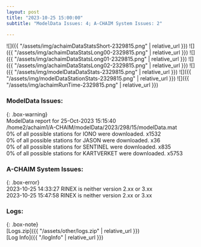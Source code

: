 ```yaml
---
layout: post
title: "2023-10-25 15:00:00"
subtitle: "ModelData Issues: 4; A-CHAIM System Issues: 2"

---
```


![]({{ "/assets/img/achaimDataStatsShort-2329815.png" | relative_url }})
![]({{ "/assets/img/achaimDataStatsLong00-2329815.png" | relative_url }})
![]({{ "/assets/img/achaimDataStatsLong01-2329815.png" | relative_url }})
![]({{ "/assets/img/achaimDataStatsLong02-2329815.png" | relative_url }})
![]({{ "/assets/img/modelDataDataStats-2329815.png" | relative_url }})
![]({{ "/assets/img/modelDataStationStats-2329815.png" | relative_url }})
![]({{ "/assets/img/achaimRunTime-2329815.png" | relative_url }})


### ModelData Issues:  
  
{: .box-warning}  
 ModelData report for 25-Oct-2023 15:15:40   
 /home2/achaim1/A-CHAIM/modelData/2023/298/15/modelData.mat   
 0% of all possible stations for IONO were downloaded. x1532   
 0% of all possible stations for JASON were downloaded. x36   
 0% of all possible stations for SENTINEL were downloaded. x835   
 0% of all possible stations for KARTVERKET were downloaded. x5753   
  
### A-CHAIM System Issues:  
  
{: .box-error}  
2023-10-25 14:33:27 RINEX is neither version 2.xx or 3.xx  
2023-10-25 15:47:58 RINEX is neither version 2.xx or 3.xx  

### Logs:  
  
{: .box-note}  
[Logs.zip]({{ "/assets/other/logs.zip" | relative_url }})  
[Log Info]({{ "/logInfo" | relative_url }})  
